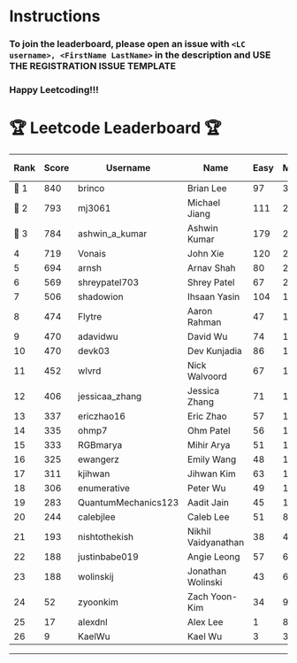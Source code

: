 # Instructions
### To join the leaderboard, please open an issue with `<LC username>, <FirstName LastName>` in the description and USE THE REGISTRATION ISSUE TEMPLATE
### Happy Leetcoding!!!


# 🏆 Leetcode Leaderboard 🏆

| Rank | Score | Username       | Name | Easy | Medium | Hard | Problems Solved |
|------|----------------|-----------------|-------------------|--------------|--------------|--------------|--------------|
| 🥇 1 | 840 | brinco | Brian Lee | 97 | 304 | 45 | 446 |
| 🥈 2 | 793 | mj3061 | Michael Jiang | 111 | 275 | 44 | 430 |
| 🥉 3 | 784 | ashwin_a_kumar | Ashwin Kumar | 179 | 271 | 21 | 471 |
| 4 | 719 | Vonais | John Xie | 120 | 247 | 35 | 402 |
| 5 | 694 | arnsh | Arnav Shah | 80 | 229 | 52 | 361 |
| 6 | 569 | shreypatel703 | Shrey Patel | 67 | 215 | 24 | 306 |
| 7 | 506 | shadowion | Ihsaan Yasin | 104 | 171 | 20 | 295 |
| 8 | 474 | Flytre | Aaron Rahman | 47 | 152 | 41 | 240 |
| 9 | 470 | adavidwu | David Wu | 74 | 156 | 28 | 258 |
| 10 | 470 | devk03 | Dev Kunjadia | 86 | 177 | 10 | 273 |
| 11 | 452 | wlvrd | Nick Walvoord | 67 | 170 | 15 | 252 |
| 12 | 406 | jessicaa_zhang | Jessica Zhang | 71 | 142 | 17 | 230 |
| 13 | 337 | ericzhao16 | Eric Zhao | 57 | 125 | 10 | 192 |
| 14 | 335 | ohmp7 | Ohm Patel | 56 | 123 | 11 | 190 |
| 15 | 333 | RGBmarya | Mihir Arya | 51 | 108 | 22 | 181 |
| 16 | 325 | ewangerz | Emily Wang | 48 | 110 | 19 | 177 |
| 17 | 311 | kjihwan | Jihwan Kim | 63 | 103 | 14 | 180 |
| 18 | 306 | enumerative | Peter Wu | 49 | 109 | 13 | 171 |
| 19 | 283 | QuantumMechanics123 | Aadit Jain | 45 | 104 | 10 | 159 |
| 20 | 244 | calebjlee | Caleb Lee | 51 | 83 | 9 | 143 |
| 21 | 193 | nishtothekish | Nikhil Vaidyanathan | 38 | 40 | 25 | 103 |
| 22 | 188 | justinbabe019 | Angie Leong | 57 | 61 | 3 | 121 |
| 23 | 188 | wolinskij | Jonathan Wolinski | 43 | 68 | 3 | 114 |
| 24 | 52 | zyoonkim | Zach Yoon-Kim | 34 | 9 | 0 | 43 |
| 25 | 17 | alexdnl | Alex Lee | 1 | 8 | 0 | 9 |
| 26 | 9 | KaelWu | Kael Wu | 3 | 3 | 0 | 6 |
---